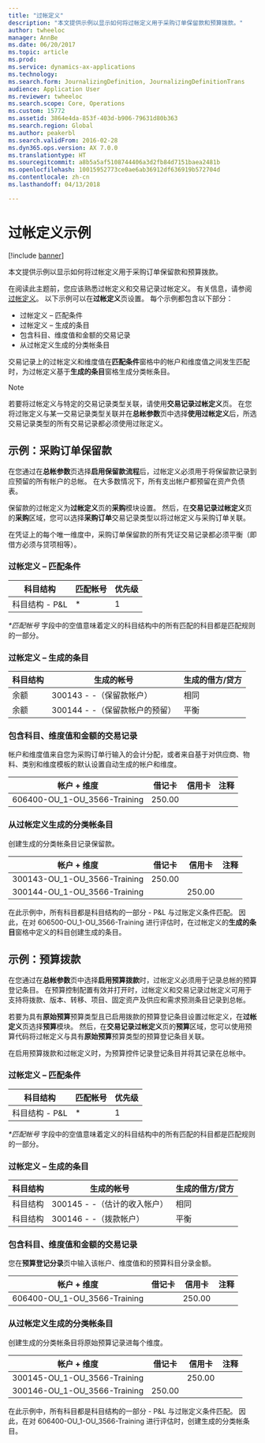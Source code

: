 ```yaml
---
title: "过帐定义"
description: "本文提供示例以显示如何将过帐定义用于采购订单保留款和预算拨款。"
author: twheeloc
manager: AnnBe
ms.date: 06/20/2017
ms.topic: article
ms.prod: 
ms.service: dynamics-ax-applications
ms.technology: 
ms.search.form: JournalizingDefinition, JournalizingDefinitionTrans
audience: Application User
ms.reviewer: twheeloc
ms.search.scope: Core, Operations
ms.custom: 15772
ms.assetid: 3864e4da-853f-403d-b906-79631d80b363
ms.search.region: Global
ms.author: peakerbl
ms.search.validFrom: 2016-02-28
ms.dyn365.ops.version: AX 7.0.0
ms.translationtype: HT
ms.sourcegitcommit: a8b5a5af5108744406a3d2fb84d7151baea2481b
ms.openlocfilehash: 10015952773ce0ae6ab36912df636919b572704d
ms.contentlocale: zh-cn
ms.lasthandoff: 04/13/2018

---
```


# <a name="posting-definition-examples"></a>过帐定义示例

[!include [banner](../includes/banner.md)]

本文提供示例以显示如何将过帐定义用于采购订单保留款和预算拨款。

在阅读此主题前，您应该熟悉过帐定义和交易记录过帐定义。 有关信息，请参阅[过帐定义](posting-definitions.md)。 以下示例可以在**过帐定义**页设置。 每个示例都包含以下部分：

-   过帐定义 – 匹配条件
-   过帐定义 – 生成的条目
-   包含科目、维度值和金额的交易记录
-   从过帐定义生成的分类帐条目

交易记录上的过帐定义和维度值在**匹配条件**窗格中的帐户和维度值之间发生匹配时，为过帐定义基于**生成的条目**窗格生成分类帐条目。 
> [!NOTE]
> 若要将过帐定义与特定的交易记录类型关联，请使用**交易记录过帐定义**页。 在您将过账定义与某一交易记录类型关联并在**总帐参数**页中选择**使用过帐定义**后，所选交易记录类型的所有交易记录都必须使用过账定义。

## <a name="example-purchase-order-encumbrances"></a>示例：采购订单保留款
在您通过在**总帐参数**页选择**启用保留款流程**后，过帐定义必须用于将保留款记录到应预留的所有帐户的总帐。 在大多数情况下，所有支出帐户都预留在资产负债表。 

保留款的过帐定义为**过帐定义**页的**采购**模块设置。 然后，在**交易记录过帐定义**页的**采购**区域，您可以选择**采购订单**交易记录类型以将过帐定义与采购订单关联。 

在凭证上的每个唯一维度中，采购订单保留款的所有凭证交易记录都必须平衡（即借方必须与贷项相等）。

### <a name="posting-definition--match-criteria"></a>过帐定义 – 匹配条件

| 科目结构       | 匹配帐号 | 优先级  |
|-------------------------|----------------------|----------|
| 科目结构 - P&L | \*                   | 1        |

<em>**匹配帐号</em>* 字段中的空值意味着定义的科目结构中的所有匹配的科目都是匹配规则的一部分。

### <a name="posting-definition--generated-entries"></a>过帐定义 – 生成的条目

| 科目结构 | 生成的帐号                    | 生成的借方/贷方 |
|-------------------|---------------------------------------------|------------------------|
| 余额           | 300143 - -（保留款帐户）             | 相同                   |
| 余额           | 300144 - -（保留款帐户的预留） | 平衡              |

### <a name="transactions-with-the-accounts-dimension-values-and-amounts"></a>包含科目、维度值和金额的交易记录

帐户和维度值来自您为采购订单行输入的会计分配，或者来自基于对供应商、物料、类别和维度模板的默认设置自动生成的帐户和维度。

| 帐户 + 维度           | 借记卡  | 信用卡 | 注释 |
|--------------------------------|--------|--------|---------|
| 606400-OU\_1-OU\_3566-Training | 250.00 |        |         |

### <a name="ledger-entries-generated-from-the-posting-definition"></a>从过帐定义生成的分类帐条目

创建生成的分类帐条目记录保留款。

| 帐户 + 维度           | 借记卡  | 信用卡 | 注释 |
|--------------------------------|--------|--------|---------|
| 300143-OU\_1-OU\_3566-Training | 250.00 |        |         |
| 300144-OU\_1-OU\_3566-Training |        | 250.00 |         |

在此示例中，所有科目都是科目结构的一部分 - P&L 与过账定义条件匹配。 因此，在对 606500-OU\_1-OU\_3566-Training 进行评估时，在过帐定义的**生成的条目**窗格中定义的科目创建生成的条目。

## <a name="example-budget-appropriations"></a>示例：预算拨款
在您通过在**总帐参数**页中选择**启用预算拨款**时，过帐定义必须用于记录总帐的预算登记条目。 在预算控制配置有效并打开时，过帐定义和交易记录过帐定义可用于支持将拨款、版本、转移、项目、固定资产及供应和需求预测条目记录到总帐。 

若要为具有**原始预算**预算类型且已启用拨款的预算登记条目设置过帐定义，在**过帐定义**页选择**预算**模块。 然后，在**交易记录过帐定义**页的**预算**区域，您可以使用预算代码将过帐定义与具有**原始预算**预算类型的预算登记条目关联。 

在启用预算拨款和过帐定义时，为预算控件记录登记条目并将其记录在总帐中。

### <a name="posting-definition--match-criteria"></a>过帐定义 – 匹配条件

| 科目结构       | 匹配帐号 | 优先级  |
|-------------------------|----------------------|----------|
| 科目结构 - P&L | \*                   | 1        |

<em>**匹配帐号</em>* 字段中的空值意味着定义的科目结构中的所有匹配的科目都是匹配规则的一部分。

### <a name="posting-definition--generated-entries"></a>过帐定义 – 生成的条目

| 科目结构 | 生成的帐号              | 生成的借方/贷方 |
|-------------------|---------------------------------------|------------------------|
| 科目结构 | 300145 - -（估计的收入帐户） | 相同                   |
| 科目结构 | 300146 - -（拨款帐户）     | 平衡              |

### <a name="transactions-with-the-accounts-dimension-values-and-amounts"></a>包含科目、维度值和金额的交易记录

您在**预算登记分录**页中输入该帐户、维度值和的预算科目分录金额。

| 帐户 + 维度           | 借记卡 | 信用卡 | 注释 |
|--------------------------------|-------|--------|---------|
| 606400-OU\_1-OU\_3566-Training |       | 250.00 |         |

### <a name="ledger-entries-generated-from-the-posting-definition"></a>从过帐定义生成的分类帐条目

创建生成的分类帐条目将原始预算记录进每个维度。

| 帐户 + 维度           | 借记卡  | 信用卡 | 注释 |
|--------------------------------|--------|--------|---------|
| 300145-OU\_1-OU\_3566-Training |        | 250.00 |         |
| 300146-OU\_1-OU\_3566-Training | 250.00 |        |         |

在此示例中，所有科目都是科目结构的一部分 - P&L 与过账定义条件匹配。 因此，在对 606400-OU\_1-OU\_3566-Training 进行评估时，创建生成的分类帐条目。






